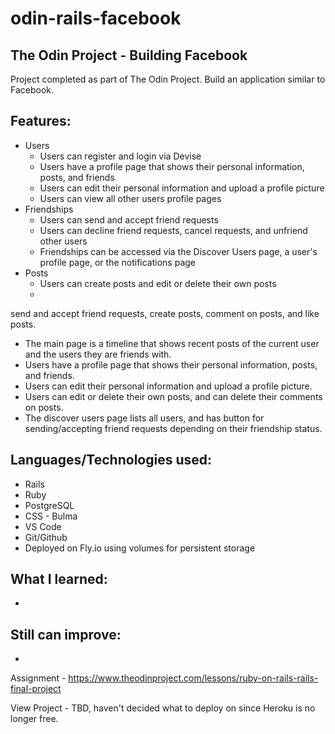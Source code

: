 # odin-rails-facebook
## The Odin Project - Building Facebook

Project completed as part of The Odin Project. Build an application similar to Facebook.

## Features:
 - Users 
    - Users can register and login via Devise
    - Users have a profile page that shows their personal information, posts, and friends
    - Users can edit their personal information and upload a profile picture
    - Users can view all other users profile pages
 - Friendships
    - Users can send and accept friend requests
    - Users can decline friend requests, cancel requests, and unfriend other users
    - Friendships can be accessed via the Discover Users page, a user's profile page, or the notifications page
 - Posts
    - Users can create posts and edit or delete their own posts
    - 

 
 
 send and accept friend requests, create posts, comment on posts, and like posts.
 - The main page is a timeline that shows recent posts of the current user and the users they are friends with.
 - Users have a profile page that shows their personal information, posts, and friends.
 - Users can edit their personal information and upload a profile picture.
 - Users can edit or delete their own posts, and can delete their comments on posts.
 - The discover users page lists all users, and has button for sending/accepting friend requests depending on their friendship status.


## Languages/Technologies used:
 - Rails 
 - Ruby
 - PostgreSQL
 - CSS - Bulma
 - VS Code
 - Git/Github
 - Deployed on Fly.io using volumes for persistent storage

## What I learned:
 - 
 
## Still can improve:
 - 

Assignment - https://www.theodinproject.com/lessons/ruby-on-rails-rails-final-project

View Project  - TBD, haven't decided what to deploy on since Heroku is no longer free. 